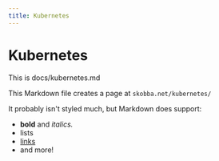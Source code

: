 ```yaml
---
title: Kubernetes
---
```


# Kubernetes

This is docs/kubernetes.md

This Markdown file creates a page at `skobba.net/kubernetes/`

It probably isn't styled much, but Markdown does support:
- **bold** and _italics._
- lists
- [links](https://astro.build)
- and more!